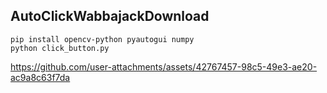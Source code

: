 ## AutoClickWabbajackDownload

```
pip install opencv-python pyautogui numpy
python click_button.py
```

https://github.com/user-attachments/assets/42767457-98c5-49e3-ae20-ac9a8c63f7da

